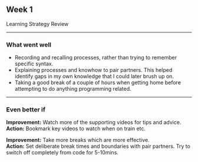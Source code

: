 ## Week 1
Learning Strategy Review

-----------------------
### What went well
- Recording and recalling processes, rather than trying to remember specific syntax.
- Explaining processes and knowhow to pair partners. This helped identify gaps in my own knowledge that I could later brush up on.
- Taking a good break of a couple of hours when getting home before attempting to do anything programming related.


-----------------------
### Even better if

**Improvement:** Watch more of the supporting videos for tips and advice. 
**Action:** Bookmark key videos to watch when on train etc.

**Improvement:** Take more breaks which are more effective.   
**Action:** Set deliberate break times and boundaries with pair partners. Try to switch off completely from code for 5-10mins.
